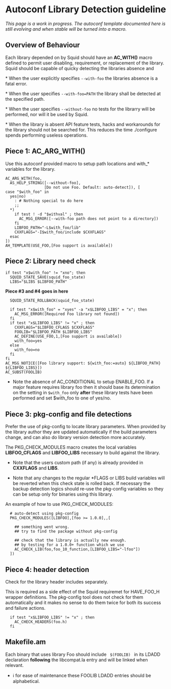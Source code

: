 # Autoconf Library Detection guideline

*This page is a work in progress. The autoconf template documented here
is still evolving and when stable will be turned into a macro.*

## Overview of Behaviour

Each library depended on by Squid should have an **AC_WITH()** macro
defined to permit user disabling, requirement, or replacement of the
library. Squid should be capable of quicky detecting the libraries
absence and

\* When the user explicitly specifies `--with-foo` the libraries absence
is a fatal error.

\* When the user specifies `--with-foo=PATH` the library shall be
detected at the specified path.

\* When the user specifies `--without-foo` no tests for the librarry
will be performed, nor will it be used by Squid.

\* When the library is absent API feature tests, hacks and workarounds
for the library should not be searched for. This reduces the time
./configure spends performing useless operations.

## Piece 1: AC_ARG_WITH()

Use this autoconf provided macro to setup path locations and with_\*
variables for the library.

    AC_ARG_WITH(foo,
      AS_HELP_STRING([--without-foo],
                     [Do not use Foo. Default: auto-detect]), [
    case "$with_foo" in
      yes|no)
        : # Nothing special to do here
        ;;
      *)
        if test ! -d "$withval" ; then
          AC_MSG_ERROR([--with-foo path does not point to a directory])
        fi
        LIBFOO_PATH="-L$with_foo/lib"
        CXXFLAGS="-I$with_foo/include $CXXFLAGS"
      esac
    ])
    AH_TEMPLATE(USE_FOO,[Foo support is available])

## Piece 2: Library need check

    if test "x$with_foo" != "xno"; then
      SQUID_STATE_SAVE(squid_foo_state)
      LIBS="$LIBS $LIBFOO_PATH"

**Piece \#3 and \#4 goes in here**

``` 
  SQUID_STATE_ROLLBACK(squid_foo_state)

  if test "x$with_foo" = "xyes" -a "x$LIBFOO_LIBS" = "x"; then
    AC_MSG_ERROR([Required Foo library not found])
  fi
  if test "x$LIBFOO_LIBS" != "x" ; then
    CXXFLAGS="$LIBFOO_CFLAGS $CXXFLAGS"
    FOOLIB="$LIBFOO_PATH $LIBFOO_LIBS"
    AC_DEFINE(USE_FOO,1,[Foo support is available])
    with_foo=yes
  else
    with_foo=no
  fi
fi
AC_MSG_NOTICE([Foo library support: ${with_foo:=auto} ${LIBFOO_PATH} ${LIBFOO_LIBS}])
AC_SUBST(FOOLIB)
```

  - Note the absence of AC_CONDITIONAL to setup ENABLE_FOO. If a major
    feature requires library foo then it should base its determination
    on the setting in `$with_foo` only **after** these library tests
    have been performed and set $with_foo to one of yes/no.

## Piece 3: pkg-config and file detections

Prefer the use of pkg-config to locate library parameters. When provided
by the library author they are updated automatically if the build
parameters change, and can also do library version detection more
accurately.

The PKG_CHECK_MODULES macro creates the local variables
**LIBFOO_CFLAGS** and **LIBFOO_LIBS** necessary to build against the
library.

  - Note that the users custom path (if any) is already provided in
    **CXXFLAGS** and **LIBS**.

  - Note that any changes to the regular \*FLAGS or LIBS build variables
    will be reverted when this check state is rolled back. If necessary
    the backup detection logics should re-use the pkg-config variables
    so they can be setup only for binaries using this library.

An example of how to use PKG_CHECK_MODULES:

``` 
  # auto-detect using pkg-config
  PKG_CHECK_MODULES([LIBFOO],[foo >= 1.0.0],,[

    ## something went wrong.
    ## try to find the package without pkg-config

    ## check that the library is actually new enough.
    ## by testing for a 1.0.0+ function which we use
    AC_CHECK_LIB(foo,foo_10_function,[LIBFOO_LIBS="-lfoo"])
  ])
```

## Piece 4: header detection

Check for the library header includes separately.

This is required as a side effect of the Squid requiremet for
HAVE_FOO_H wrapper definitions. The pkg-config tool does not check for
them automatically and it makes no sense to do them twice for both its
success and failure actions.

``` 
  if test "x$LIBFOO_LIBS" != "x" ; then
    AC_CHECK_HEADERS(foo.h)
  fi
```

## Makefile.am

Each binary that uses library Foo should include `  $(FOOLIB)  ` in its
LDADD declaration **following** the libcompat.la entry and will be
linked when relevant.

  - :information_source:
    for ease of maintenance these FOOLIB LDADD entries should be
    alphabetical.
